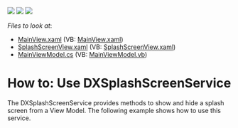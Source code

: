 <!-- default badges list -->
![](https://img.shields.io/endpoint?url=https://codecentral.devexpress.com/api/v1/VersionRange/128658233/14.2.3%2B)
[![](https://img.shields.io/badge/Open_in_DevExpress_Support_Center-FF7200?style=flat-square&logo=DevExpress&logoColor=white)](https://supportcenter.devexpress.com/ticket/details/E4858)
[![](https://img.shields.io/badge/📖_How_to_use_DevExpress_Examples-e9f6fc?style=flat-square)](https://docs.devexpress.com/GeneralInformation/403183)
<!-- default badges end -->
<!-- default file list -->
*Files to look at*:

* [MainView.xaml](./CS/DXSampleSplashScreenService/View/MainView.xaml) (VB: [MainView.xaml](./VB/DXSampleSplashScreenService/View/MainView.xaml))
* [SplashScreenView.xaml](./CS/DXSampleSplashScreenService/View/SplashScreenView.xaml) (VB: [SplashScreenView.xaml](./VB/DXSampleSplashScreenService/View/SplashScreenView.xaml))
* [MainViewModel.cs](./CS/DXSampleSplashScreenService/ViewModel/MainViewModel.cs) (VB: [MainViewModel.vb](./VB/DXSampleSplashScreenService/ViewModel/MainViewModel.vb))
<!-- default file list end -->
# How to: Use DXSplashScreenService


<p>The DXSplashScreenService provides methods to show and hide a splash screen from a View Model. The following example shows how to use this service.</p>

<br/>



